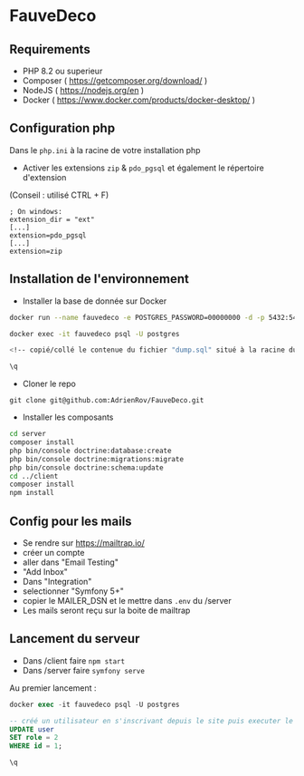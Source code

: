# FauveDeco

## Requirements
- PHP 8.2 ou superieur
- Composer ( https://getcomposer.org/download/ )
- NodeJS ( https://nodejs.org/en )
- Docker ( https://www.docker.com/products/docker-desktop/ )

## Configuration php

Dans le `php.ini` à la racine de votre installation php
- Activer les extensions `zip` & `pdo_pgsql` et également le répertoire d'extension 
  
(Conseil : utilisé CTRL + F)

```
; On windows:
extension_dir = "ext"
[...]
extension=pdo_pgsql
[...]
extension=zip
```

## Installation de l'environnement

- Installer la base de donnée sur Docker

```sh
docker run --name fauvedeco -e POSTGRES_PASSWORD=00000000 -d -p 5432:5432 postgres 

docker exec -it fauvedeco psql -U postgres

<!-- copié/collé le contenue du fichier "dump.sql" situé à la racine du projet dans le terminal-->

\q
```

- Cloner le repo

`git clone git@github.com:AdrienRov/FauveDeco.git`
- Installer les composants

```sh
cd server
composer install
php bin/console doctrine:database:create
php bin/console doctrine:migrations:migrate
php bin/console doctrine:schema:update 
cd ../client
composer install
npm install
```

## Config pour les mails
- Se rendre sur 
https://mailtrap.io/
- créer un compte
- aller dans "Email Testing"
- "Add Inbox"
- Dans "Integration"
- selectionner "Symfony 5+"
- copier le MAILER_DSN et le mettre dans `.env` du /server
- Les mails seront reçu sur la boite de mailtrap

## Lancement du serveur

- Dans /client faire `npm start`
- Dans /server faire `symfony serve`

Au premier lancement :

```sql
docker exec -it fauvedeco psql -U postgres

-- créé un utilisateur en s'inscrivant depuis le site puis executer le code suivant pour créer l'administrateur
UPDATE user 
SET role = 2 
WHERE id = 1;

\q
```